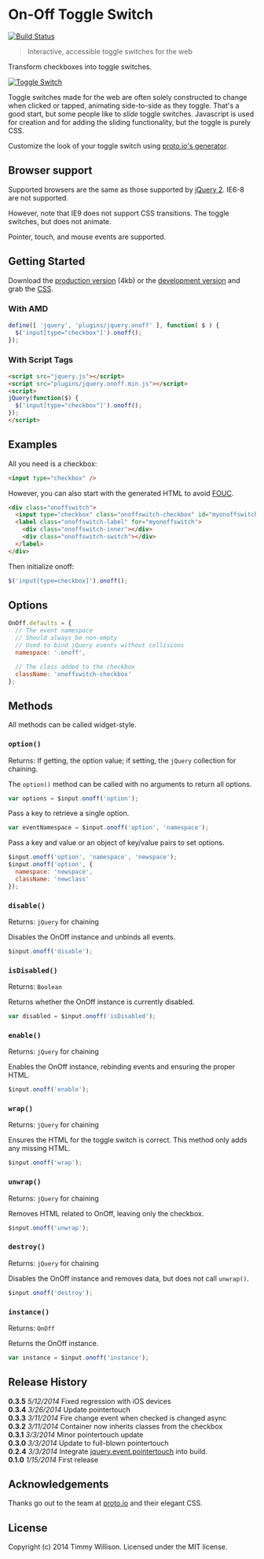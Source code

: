 # On-Off Toggle Switch

[![Build Status](https://travis-ci.org/timmywil/jquery.onoff.png?branch=master)](https://travis-ci.org/timmywil/jquery.onoff)

> Interactive, accessible toggle switches for the web

Transform checkboxes into toggle switches.

[![Toggle Switch](http://f.cl.ly/items/2P1i0A1N1v003A1O3S2Q/Screen%20Shot%202014-01-15%20at%202.54.24%20PM.png)](http://timmywil.github.io/jquery.onoff/)

Toggle switches made for the web are often solely constructed
to change when clicked or tapped,
animating side-to-side as they toggle.
That's a good start, but some people like to *slide* toggle
switches.
Javascript is used for creation and for adding the sliding functionality, but
the toggle is purely CSS.

Customize the look of your toggle switch using [proto.io's generator](http://proto.io/freebies/onoff/).

## Browser support

Supported browsers are the same as those supported by [jQuery 2](http://jquery.com/browser-support/). IE6-8 are not supported.

However, note that IE9 does not support CSS transitions. The toggle switches, but does not animate.

Pointer, touch, and mouse events are supported.

## Getting Started

Download the [production version][min] (4kb) or the [development version][max] and grab the [CSS][css].

[min]: https://raw.github.com/timmywil/jquery.onoff/0.3.5/dist/jquery.onoff.min.js
[max]: https://raw.github.com/timmywil/jquery.onoff/0.3.5/dist/jquery.onoff.js
[css]: https://raw.github.com/timmywil/jquery.onoff/0.3.5/dist/jquery.onoff.css

### With AMD

```js
define([ 'jquery', 'plugins/jquery.onoff' ], function( $ ) {
  $('input[type="checkbox"]').onoff();
});
```

### With Script Tags

```html
<script src="jquery.js"></script>
<script src="plugins/jquery.onoff.min.js"></script>
<script>
jQuery(function($) {
  $('input[type="checkbox"]').onoff();
});
</script>
```

## Examples

All you need is a checkbox:

```html
<input type="checkbox" />
```

However, you can also start with the generated HTML to avoid [FOUC](http://en.wikipedia.org/wiki/Flash_of_unstyled_content).

```html
<div class="onoffswitch">
  <input type="checkbox" class="onoffswitch-checkbox" id="myonoffswitch" />
  <label class="onoffswitch-label" for="myonoffswitch">
    <div class="onoffswitch-inner"></div>
    <div class="onoffswitch-switch"></div>
  </label>
</div>
```

Then initialize onoff:

```js
$('input[type=checkbox]').onoff();
```

## Options

```js
OnOff.defaults = {
  // The event namespace
  // Should always be non-empty
  // Used to bind jQuery events without collisions
  namespace: '.onoff',

  // The class added to the checkbox
  className: 'onoffswitch-checkbox'
};
```

## Methods

All methods can be called widget-style.

### `option()`
Returns: If getting, the option value; if setting, the `jQuery` collection for chaining.

The `option()` method can be called with no arguments to return all options.

```js
var options = $input.onoff('option');
```

Pass a key to retrieve a single option.

```js
var eventNamespace = $input.onoff('option', 'namespace');
```

Pass a key and value or an object of key/value pairs to set options.

```js
$input.onoff('option', 'namespace', 'newspace');
$input.onoff('option', {
  namespace: 'newspace',
  className: 'newclass'
});
```

### `disable()`
Returns: `jQuery` for chaining

Disables the OnOff instance and unbinds all events.

```js
$input.onoff('disable');
```

### `isDisabled()`
Returns: `Boolean`

Returns whether the OnOff instance is currently disabled.

```js
var disabled = $input.onoff('isDisabled');
```

### `enable()`
Returns: `jQuery` for chaining

Enables the OnOff instance, rebinding events and ensuring the proper HTML.

```js
$input.onoff('enable');
```

### `wrap()`
Returns: `jQuery` for chaining

Ensures the HTML for the toggle switch is correct. This method only adds any missing HTML.

```js
$input.onoff('wrap');
```

### `unwrap()`
Returns: `jQuery` for chaining

Removes HTML related to OnOff, leaving only the checkbox.

```js
$input.onoff('unwrap');
```

### `destroy()`
Returns: `jQuery` for chaining

Disables the OnOff instance and removes data, but does not call `unwrap()`.

```js
$input.onoff('destroy');
```

### `instance()`
Returns: `OnOff`

Returns the OnOff instance.

```js
var instance = $input.onoff('instance');
```

## Release History

**0.3.5** *5/12/2014* Fixed regression with iOS devices  
**0.3.4** *3/26/2014* Update pointertouch  
**0.3.3** *3/11/2014* Fire change event when checked is changed async  
**0.3.2** *3/11/2014* Container now inherits classes from the checkbox  
**0.3.1** *3/3/2014* Minor pointertouch update  
**0.3.0** *3/3/2014* Update to full-blown pointertouch  
**0.2.4** *3/3/2014* Integrate [jquery.event.pointertouch](https://github.com/timmywil/jquery.event.pointertouch) into build.  
**0.1.0** *1/15/2014* First release

## Acknowledgements
Thanks go out to the team at [proto.io](http://proto.io/) and their elegant CSS.

## License
Copyright (c) 2014 Timmy Willison. Licensed under the MIT license.

